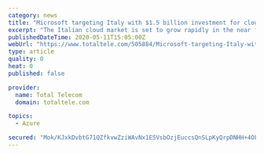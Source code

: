 ```yaml
---
category: news
title: "Microsoft targeting Italy with $1.5 billion investment for cloud datacentre"
excerpt: "The Italian cloud market is set to grow rapidly in the near future, with companies increasingly relying on digital technology for the daily operations. The market’s potential ha"
publishedDateTime: 2020-05-11T15:05:00Z
webUrl: "https://www.totaltele.com/505884/Microsoft-targeting-Italy-with-15-billion-investment-for-cloud-datacentre"
type: article
quality: 0
heat: 0
published: false

provider:
  name: Total Telecom
  domain: totaltele.com

topics:
  - Azure

secured: "Mok/KJxkDvbtG71QZfkvwZziWAvNx1ESVsbOzjEuccsQnSLpKyQrpDNHH+4OFaWKY6btDsC9hB9M/cneNlJvJVynUM7NpfpRkG3BtTx0Ld25wFo0azcq4FGNHuUDcrWO+iI5QVdIW9g6ag7X21s5oSD050t7g9G1nAx2D1fGxzlc8kTst358YrU59G8XpuM5gQB+vi79GJosq+JPf9uywgP+TUKNeHn0W1HNbgTSwxa7rjmRZq5ifGxSCKcjk9KbumA0lFJgM3kAuo+TpOOJPkxX14pZXWxFDUmM+TeC+zhuOZOklQgU4cKFufZxRiR8PkTlhn9y8UKF+LxNM/H+jMOQGtVHaUnFH8PdhMwFq1UqFPYAfpk/1JkEoOERHbfir3fP5MHRWniWm+9EknkQ30PlcQ/UjWw9ACehO5bEbwPoBSplGg4nWmfM88pXfHObJnMV//65zL/+cNS7szA4wXdB8wCJ+jKB63MNe3de7lQ=;dd4LQhyNf1g1nVdWG5v2jg=="
---
```


